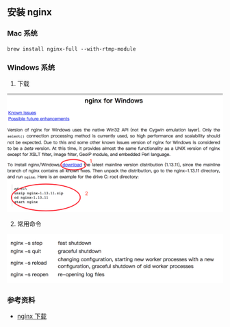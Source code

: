 ## 安装 nginx

### Mac 系统

```shell
brew install nginx-full --with-rtmp-module
```

### Windows 系统

1. 下载

![](./nginx/download.png)

2. 常用命令

![](./nginx/command.png)


### 参考资料

- [nginx 下载](http://nginx.org/en/docs/windows.html)
